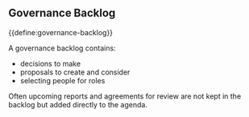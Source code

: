 ## Governance Backlog

{{define:governance-backlog}}

A governance backlog contains:

-   decisions to make
-   proposals to create and consider
-   selecting people for roles

Often upcoming reports and agreements for review are not kept in the backlog but added directly to the agenda.

